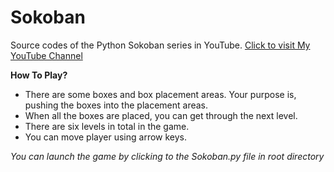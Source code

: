 # Sokoban
Source codes of the Python Sokoban series  in YouTube. [Click to visit My YouTube Channel](https://www.youtube.com/channel/UCq45iCxD-nNEa-bptZV8_Iw)

**How To Play?**

 - There are some boxes and box placement areas. Your purpose is, pushing the boxes into the placement areas.
 - When all the boxes are placed, you can get through the next level.
 - There are six levels in total in the game.
 - You can move player using arrow keys.

*You can launch the game by clicking to the Sokoban.py file in root directory*
